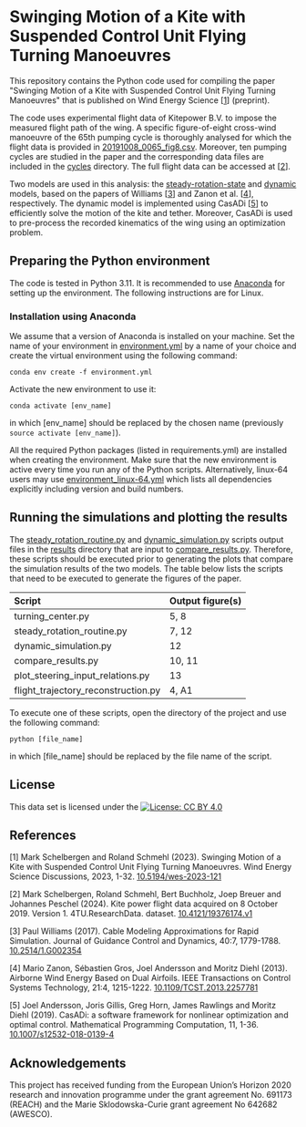 # Swinging Motion of a Kite with Suspended Control Unit Flying Turning Manoeuvres

This repository contains the Python code used for compiling the paper "Swinging Motion of a Kite with Suspended Control Unit Flying Turning Manoeuvres" that is published on Wind Energy Science [[1](#Schelbergen)] (preprint).

The code uses experimental flight data of Kitepower B.V. to impose the measured flight path of the wing. A specific figure-of-eight cross-wind manoeuvre of the 65th pumping cycle is thoroughly analysed for which the flight data is provided in [20191008_0065_fig8.csv](20191008_0065_fig8.csv). Moreover, ten pumping cycles are studied in the paper and the corresponding data files are included in the [cycles](cycles) directory. The full flight data can be accessed at [[2](#Flightdata08102019)].


Two models are used in this analysis: the [steady-rotation-state](steady_rotation_routine.py) and [dynamic](dynamic_model.py) models, based on the papers of Williams [[3](#Williams)] and Zanon et al. [[4](#Zanon)], respectively. The dynamic model is implemented using CasADi [[5](#Andersson)] to efficiently solve the motion of the kite and tether. Moreover, CasADi is used to pre-process the recorded kinematics of the wing using an optimization problem. 

 <!-- This repository is archived at time of the publication of the paper and can be accessed at DOI:[](http://doi.org/)-->
## Preparing the Python environment

The code is tested in Python 3.11. It is recommended to use [Anaconda](https://docs.conda.io/projects/conda/en/latest/user-guide/install/index.html#regular-installation) for setting up the environment. The following instructions are for Linux.

### Installation using Anaconda

We assume that a version of Anaconda is installed on your machine. Set the name of your environment in [environment.yml](environment.yml) by a name of your choice and create the virtual environment using the following command:

 ```commandline
conda env create -f environment.yml
```

Activate the new environment to use it:
```commandline
conda activate [env_name]
```
in which [env_name] should be replaced by the chosen name (previously ```source activate [env_name]```).

All the required Python packages (listed in requirements.yml) are installed when creating the environment. Make sure that the new environment is active every time you run any of the Python scripts. Alternatively, linux-64 users may use [environment_linux-64.yml](environment_linux-64.yml) which lists all dependencies explicitly including version and build numbers. 

## Running the simulations and plotting the results
The [steady_rotation_routine.py](steady_rotation_routine.py) and [dynamic_simulation.py](dynamic_simulation.py) scripts output files in the [results](results) directory that are input to [compare_results.py](compare_results.py). Therefore, these scripts should be executed prior to generating the plots that compare the simulation results of the two models. The table below lists the scripts that need to be executed to generate the figures of the paper.

| Script                               | Output figure(s) |
|:-------------------------------------|:-----------------|
| turning_center.py                    | 5, 8             |
| steady_rotation_routine.py           | 7, 12            |
| dynamic_simulation.py                | 12               |
| compare_results.py                   | 10, 11           |
| plot_steering_input_relations.py     | 13               |
| flight_trajectory_reconstruction.py  | 4, A1            |

To execute one of these scripts, open the directory of the project and use the following command:

```commandline
python [file_name]
```
in which [file_name] should be replaced by the file name of the script.

## License

This data set is licensed under the [![License: CC BY 4.0](https://img.shields.io/badge/License-CC%20BY%204.0-lightgrey.svg)](https://creativecommons.org/licenses/by/4.0/)


## References

<a name="Schelbergen">[1]</a> Mark Schelbergen and Roland Schmehl (2023). Swinging Motion of a Kite with Suspended Control Unit Flying Turning Manoeuvres. Wind Energy Science Discussions, 2023, 1-32. [10.5194/wes-2023-121](https://doi.org/10.5194/wes-2023-121)

<a name="Flightdata08102019">[2]</a> Mark Schelbergen, Roland Schmehl, Bert Buchholz, Joep Breuer and Johannes Peschel (2024). Kite power flight data acquired on 8 October 2019. Version 1. 4TU.ResearchData. dataset. [10.4121/19376174.v1](https://doi.org/10.4121/19376174.v1)

<a name="Williams">[3]</a> Paul Williams (2017). Cable Modeling Approximations for Rapid Simulation. Journal of Guidance Control and Dynamics, 40:7, 1779-1788. [10.2514/1.G002354](https://doi.org/10.2514/1.G002354)

<a name="Zanon">[4]</a> Mario Zanon, Sébastien Gros, Joel Andersson and Moritz Diehl (2013). Airborne Wind Energy Based on Dual Airfoils. IEEE Transactions on Control Systems Technology, 21:4, 1215-1222. [10.1109/TCST.2013.2257781](https://doi.org/10.1109/TCST.2013.2257781)

<a name="Andersson">[5]</a> Joel Andersson, Joris Gillis, Greg Horn, James Rawlings and Moritz Diehl (2019). CasADi: a software framework for nonlinear optimization and optimal control. Mathematical Programming Computation, 11, 1-36. [10.1007/s12532-018-0139-4](https://doi.org/10.1007/s12532-018-0139-4)


## Acknowledgements
This project has received funding from the European Union’s Horizon 2020 research and innovation programme under the grant agreement No. 691173 (REACH) and the Marie Sklodowska-Curie grant agreement No 642682 (AWESCO).

